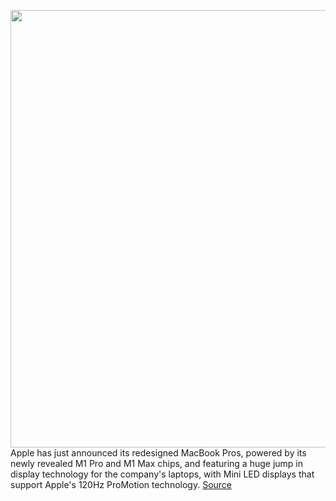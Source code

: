 <img src='https://cdn.vox-cdn.com/thumbor/WZYnQE7oA5V0Hb4iPYdRavmNeXg=/0x0:1908x1076/1200x800/filters:focal(802x386:1106x690)/cdn.vox-cdn.com/uploads/chorus_image/image/70012081/lcimg_81296345_e747_40c4_9960_c33954de9718.0.jpg' width='700px' /><br/>
Apple has just announced its redesigned MacBook Pros, powered by its newly revealed M1 Pro and M1 Max chips, and featuring a huge jump in display technology for the company's laptops, with Mini LED displays that support Apple's 120Hz ProMotion technology.
<a href='https://www.theverge.com/2021/10/18/22733122/apple-macbook-pro-mini-led-display-120hz-promotion-refresh-rates'> Source <a/>